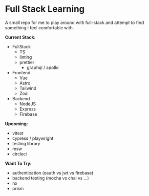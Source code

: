 # Full Stack Learning

A small repo for me to play around with full-stack and attempt to find something I feel comfortable with.

**Current Stack:**

- FullStack
  - TS
  - linting
  - prettier
	- graphql / apollo
- Frontend
  - Vue
  - Astro
  - Tailwind
  - Zod
- Backend
  - NodeJS
  - Express
  - Firebase

**Upcoming:**

- vitest
- cypress / playwright
- testing library
- msw
- circleci

**Want To Try:**

- authentication (oauth vs jwt vs firebase)
- backend testing (mocha vs chai vs ...)
- nx
- prism
